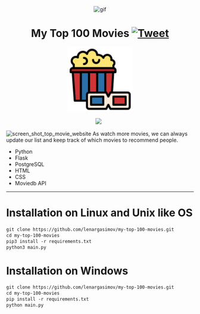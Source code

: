 <p align="center">
    <img width="" src="https://media.giphy.com/media/L3ERvA6jWCd0qO4NdX/giphy.gif" align="center" alt="gif" />
</p>

<p align="center">
<h1 align="center">My Top 100 Movies 
    <a href="https://img.shields.io/twitter/url/http/shields.io.svg?style=social)](https://twitter.com/intent/tweet?&url=https://github.com/lenargasimov/my-top-100-movies&via=lenargasimov&hashtags=python,developers">
      <img alt="Tweet" src="https://img.shields.io/twitter/url/http/shields.io.svg?style=social" />
    </a>
</h1>
</p>

<p align="center">
    <img src="images/movie.png" width="175px" alt=""> 
</p>

<p align="center">
    <img src="https://img.shields.io/github/last-commit/lenargasimov/my-top-100-movies?style=plastic">
    <img src="https://img.shields.io/github/forks/lenargasimov/my-top-100-movies.svg" alt="">
    <img src="https://img.shields.io/github/stars/lenargasimov/my-top-100-movies.svg" alt="">
</p>

![screen_shot_top_movie_website](images/screen_shot_top_movie_website.gif)
As watch more movies, we can always update our list and keep track of which movies to recommend people.

- Python
- Flask
- PostgreSQL
- HTML
- CSS
- Moviedb API

---

# Installation on Linux and Unix like OS

```
git clone https://github.com/lenargasimov/my-top-100-movies.git
cd my-top-100-movies
pip3 install -r requirements.txt 
python3 main.py
```

# Installation on Windows

```
git clone https://github.com/lenargasimov/my-top-100-movies.git
cd my-top-100-movies
pip install -r requirements.txt 
python main.py
```